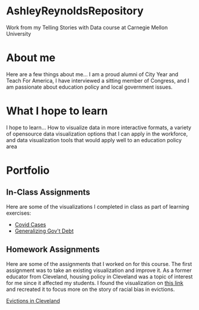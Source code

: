 # AshleyReynoldsRepository
Work from my Telling Stories with Data course at Carnegie Mellon University

# About me
Here are a few things about me...
I am a proud alumni of City Year and Teach For America,
I have interviewed a sitting member of Congress, and
I am passionate about education policy and local government issues.

# What I hope to learn
I hope to learn...
How to visualize data in more interactive formats, 
a variety of opensource data visualization options that I can apply in the workforce, and 
data visualization tools that would apply well to an education policy area

# Portfolio

## In-Class Assignments

Here are some of the visualizations I completed in class as part of learning exercises:
- [Covid Cases](https://github.com/areyn258/AshleyReynoldsRepository/blob/main/page2.md)
- [Generalizing Gov't Debt](https://github.com/areyn258/AshleyReynoldsRepository/blob/main/dataviz2.md)

## Homework Assignments

Here are some of the assignments that I worked on for this course.  The first assignment was to take an existing visualization and improve it.  As a former educator from Cleveland, housing policy in Cleveland was a topic of interest for me since it affected my students.  I found the visualization on [this link](https://github.com/areyn258/AshleyReynoldsRepository/blob/main/test1.jpg) and recreated it to focus more on the story of racial bias in evictions.

[Evictions in Cleveland](https://github.com/areyn258/AshleyReynoldsRepository/blob/main/Assignments3%264.md)
